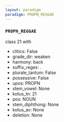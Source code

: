 ```yaml
---
layout: paradigm
paradigm: PROPN_REGGAE
---
```

### ` PROPN_REGGAE `

class 21 with
* clitics: False
* grade_dir: weaken
* harmony: back
* suffix_regex: .
* plurale_tantum: False
* possessive: False
* upos: PROPN
* stem_vowel: None
* kotus_tn: 21
* pos: NOUN
* stem_diphthong: None
* kotus_av: None
* deletion: None
